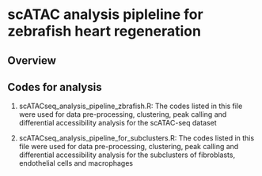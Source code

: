 # scATAC analysis pipleline for zebrafish heart regeneration
## Overview

## Codes for analysis
1. scATACseq_analysis_pipeline_zbrafish.R:
   The codes listed in this file were used for data pre-processing, clustering, peak calling and differential accessibility analysis for the scATAC-seq dataset

2. scATACseq_analysis_pipeline_for_subclusters.R:
   The codes listed in this file were used for data pre-processing, clustering, peak calling and differential accessibility analysis for the subclusters of fibroblasts, endothelial cells and macrophages


